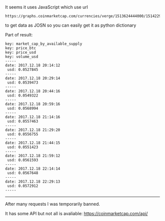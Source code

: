 It seems it uses JavaScript which use url

    https://graphs.coinmarketcap.com/currencies/verge/1513624444000/1514229244000/

to get data as JOSN so you can easily get it as python dictionary

Part of result:

    key: market_cap_by_available_supply
    key: price_btc
    key: price_usd
    key: volume_usd
    -----
    date: 2017.12.18 20:14:12
     usd: 0.0527845
    -----
    date: 2017.12.18 20:29:14
     usd: 0.0539473
    -----
    date: 2017.12.18 20:44:16
     usd: 0.0549322
    -----
    date: 2017.12.18 20:59:16
     usd: 0.0568994
    -----
    date: 2017.12.18 21:14:16
     usd: 0.0557463
    -----
    date: 2017.12.18 21:29:20
     usd: 0.0556755
    -----
    date: 2017.12.18 21:44:15
     usd: 0.0551423
    -----
    date: 2017.12.18 21:59:12
     usd: 0.0561593
    -----
    date: 2017.12.18 22:14:14
     usd: 0.0567648
    -----
    date: 2017.12.18 22:29:13
     usd: 0.0572912
    -----
    

---

After many requests I was temporarily banned.

It has some API but not all is avaliable: https://coinmarketcap.com/api/    

